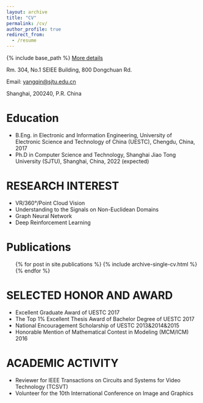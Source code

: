 ```yaml
---
layout: archive
title: "CV"
permalink: /cv/
author_profile: true
redirect_from:
  - /resume
---
```


{% include base_path %}
<a href="http://QinYang12.github.io/files/CV.pdf">More details</a>

Rm. 304, No.1 SEIEE Building, 800 Dongchuan Rd.

Email: yangqin@sjtu.edu.cn

Shanghai, 200240, P.R. China

Education
======
* B.Eng. in Electronic and Information Engineering, University of Electronic Science and Technology of China (UESTC), Chengdu, China, 2017
* Ph.D in Computer Science and Technology, Shanghai Jiao Tong University (SJTU), Shanghai, China, 2022 (expected)

RESEARCH INTEREST
======
* VR/360°/Point Cloud Vision
* Understanding to the Signals on Non-Euclidean Domains
* Graph Neural Network
* Deep Reinforcement Learning


Publications
======
  <ul>{% for post in site.publications %}
    {% include archive-single-cv.html %}
  {% endfor %}</ul>
  
SELECTED HONOR AND AWARD
======
* Excellent Graduate Award of UESTC 2017
* The Top 1% Excellent Thesis Award of Bachelor Degree of UESTC 2017
* National Encouragement Scholarship of UESTC 2013&2014&2015
* Honorable Mention of Mathematical Contest in Modeling (MCM/ICM) 2016

ACADEMIC ACTIVITY
======
* Reviewer for IEEE Transactions on Circuits and Systems for Video Technology (TCSVT)
* Volunteer for the 10th International Conference on Image and Graphics
